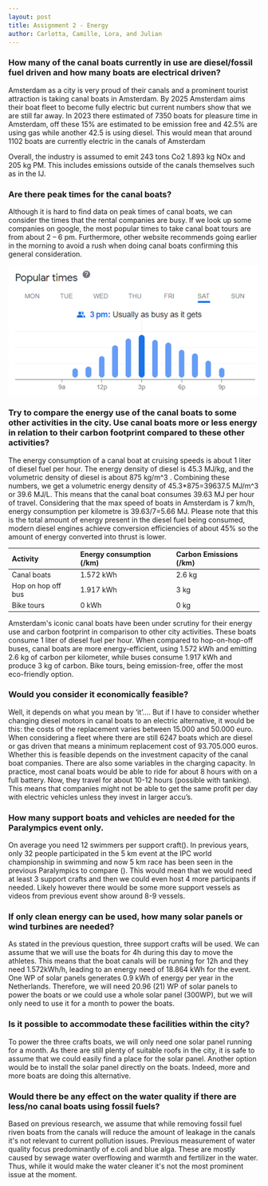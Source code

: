 ```yaml
---
layout: post
title: Assignment 2 - Energy
author: Carlotta, Camille, Lora, and Julian
---
```


### How many of the canal boats currently in use are diesel/fossil fuel driven and how many boats are electrical driven?
Amsterdam as a city is very proud of their canals and a prominent tourist attraction is taking canal boats in Amsterdam. By 2025 Amsterdam aims their boat fleet to become fully electric but current numbers show that we are still far away. In 2023 there estimated of 7350 boats for pleasure time in Amsterdam, off these 15% are estimated to be emission free and 42.5% are using gas while another 42.5 is using diesel. This would mean that around 1102 boats are currently electric in the canals of Amsterdam 

Overall, the industry is assumed to emit 243 tons Co2 1.893 kg NOx and 205 kg PM. This includes emissions outside of the canals themselves such as in the IJ. 

### Are there peak times for the canal boats? 
Although it is hard to find data on peak times of canal boats, we can consider the times that the rental companies are busy. If we look up some companies on google, the most popular times to take canal boat tours are from about 2 – 6 pm. Furthermore, other website recommends going earlier in the morning to avoid a rush when doing canal boats confirming this general consideration.  

![Google Maps Popular Times](./googlepopulartimes.png)

### Try to compare the energy use of the canal boats to some other activities in the city. Use canal boats more or less energy in relation to their carbon footprint compared to these other activities?
The energy consumption of a canal boat at cruising speeds is about 1 liter of diesel fuel per hour. The energy density of diesel is 45.3 MJ/kg, and the volumetric density of diesel is about 875 kg/m^3 . Combining these numbers, we get a volumetric energy density of 45.3*875=39637.5 MJ/m^3  or 39.6 MJ/L.  This means that the canal boat consumes 39.63 MJ per hour of travel. Considering that the max speed of boats in Amsterdam is 7 km/h, energy consumption per kilometre is 39.63/7=5.66 MJ. Please note that this is the total amount of energy present in the diesel fuel being consumed, modern diesel engines achieve conversion efficiencies of about 45% so the amount of energy converted into thrust is lower.

| Activity        | Energy consumption (/km) | Carbon Emissions (/km) |
|:-------------|:------------------|:------|
| Canal boats           | 1.572 kWh | 2.6 kg  |
| Hop on hop off bus | 1.917 kWh   | 3 kg  |
| Bike tours           | 0 kWh  | 0 kg   |

Amsterdam's iconic canal boats have been under scrutiny for their energy use and carbon footprint in comparison to other city activities. These boats consume 1 liter of diesel fuel per hour. When compared to hop-on-hop-off buses, canal boats are more energy-efficient, using 1.572 kWh and emitting 2.6 kg of carbon per kilometer, while buses consume 1.917 kWh and produce 3 kg of carbon. Bike tours, being emission-free, offer the most eco-friendly option. 

### Would you consider it economically feasible?
Well, it depends on what you mean by ‘it’.... But if I have to consider whether changing diesel motors in canal boats to an electric alternative, it would be this: the costs of the replacement varies between 15.000 and 50.000 euro. When considering a fleet where there are still 6247 boats which are diesel or gas driven that means a minimum replacement cost of 93.705.000 euros. Whether this is feasible depends on the investment capacity of the canal boat companies. There are also some variables in the charging capacity. In practice, most canal boats would be able to ride for about 8 hours with on a full battery. Now, they travel for about 10-12 hours (possible with tanking). This means that companies might not be able to get the same profit per day with electric vehicles unless they invest in larger accu’s.

### How many support boats and vehicles are needed for the Paralympics event only. 
On average you need 12 swimmers per support craft(). In previous years, only 32 people participated in the 5 km event at the IPC world championship in swimming and now 5 km race has been seen in the previous Paralympics to compare (). This would mean that we would need at least 3 support crafts and then we could even host 4 more participants if needed. Likely however there would be some more support vessels as videos from previous event show around 8-9 vessels.

### If only clean energy can be used, how many solar panels or wind turbines are needed?
As stated in the previous question, three support crafts will be used. We can assume that we will use the boats for 4h during this day to move the athletes. This means that the boat canals will be running for 12h and they need 1.572kWh/h, leading to an energy need of 18.864 kWh for the event. One WP of solar panels generates 0.9 kWh of energy per year in the Netherlands. Therefore, we will need 20.96 (21) WP of solar panels to power the boats or we could use a whole solar panel (300WP), but we will only need to use it for a month to power the boats. 

### Is it possible to accommodate these facilities within the city? 
To power the three crafts boats, we will only need one solar panel running for a month. As there are still plenty of suitable roofs in the city, it is safe to assume that we could easily find a place for the solar panel. Another option would be to install the solar panel directly on the boats. Indeed, more and more boats are doing this alternative. 

### Would there be any effect on the water quality if there are less/no canal boats using fossil fuels?
Based on previous research, we assume that while removing fossil fuel riven boats from the canals will reduce the amount of leakage in the canals it's not relevant to current pollution issues. Previous measurement of water quality focus predominantly of e.coli and blue alga. These are mostly caused by sewage water overflowing and warmth and fertilizer in the water. Thus, while it would make the water cleaner it's not the most prominent issue at the moment.
